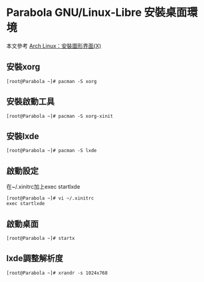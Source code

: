 
Parabola GNU/Linux-Libre 安裝桌面環境
=======================
本文參考
[Arch Linux：安裝圖形界面(X)](http://www.wlintmp.net/2014/02/arch-linux_8.html)

安裝xorg
----------

    [root@Parabola ~]# pacman -S xorg    

安裝啟動工具
----------
    [root@Parabola ~]# pacman -S xorg-xinit

安裝lxde
----------
    [root@Parabola ~]# pacman -S lxde

啟動設定
----------
在~/.xinitrc加上exec startlxde

    [root@Parabola ~]# vi ~/.xinitrc
    exec startlxde

啟動桌面
----------
    [root@Parabola ~]# startx
   
lxde調整解析度
----------
    [root@Parabola ~]# xrandr -s 1024x768
